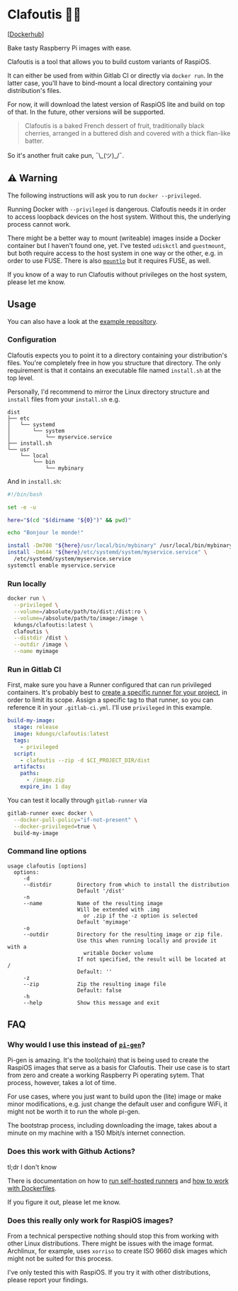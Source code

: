 # Clafoutis 🍒🥧

[[Dockerhub](https://hub.docker.com/r/kdungs/clafoutis)]

Bake tasty Raspberry Pi images with ease.

Clafoutis is a tool that allows you to build custom variants of RaspiOS.

It can either be used from within Gitlab CI or directly via `docker run`. In
the latter case, you'll have to bind-mount a local directory containing your
distribution's files.

For now, it will download the latest version of RaspiOS lite and build on top
of that. In the future, other versions will be supported.

> Clafoutis is a baked French dessert of fruit, traditionally black cherries,
> arranged in a buttered dish and covered with a thick flan-like batter.

So it's another fruit cake pun, ¯\\_(ツ)\_/¯.


## ⚠️ Warning

The following instructions will ask you to run `docker --privileged`.

Running Docker with `--privileged` is dangerous. Clafoutis needs it in order
to access loopback devices on the host system. Without this, the underlying
process cannot work.

There might be a better way to mount (writeable) images inside a Docker
container but I haven't found one, yet. I've tested `udiskctl` and
`guestmount`, but both require access to the host system in one way or
the other, e.g. in order to use FUSE. There is also [`mountlo`]() but it
requires FUSE, as well.

If you know of a way to run Clafoutis without privileges on the host system,
please let me know.


## Usage

You can also have a look at the [example
repository](https://github.com/kdungs/clafoutis-example).


### Configuration

Clafoutis expects you to point it to a directory containing your distribution's
files. You're completely free in how you structure that directory. The only
requirement is that it contains an executable file named `install.sh` at the
top level.

Personally, I'd recommend to mirror the Linux directory structure and `install`
files from your `install.sh` e.g.

```
dist
├── etc
│   └── systemd
│       └── system
│           └── myservice.service
├── install.sh
└── usr
    └── local
        └── bin
            └── mybinary
```

And in `install.sh`:

```bash
#!/bin/bash

set -e -u

here="$(cd "$(dirname "${0}")" && pwd)"

echo "Bonjour le monde!"

install -Dm700 "${here}/usr/local/bin/mybinary" /usr/local/bin/mybinary
install -Dm644 "${here}/etc/systemd/system/myservice.service" \
  /etc/systemd/system/myservice.service
systemctl enable myservice.service
```


### Run locally

```bash
docker run \
  --privileged \
  --volume=/absolute/path/to/dist:/dist:ro \
  --volume=/absolute/path/to/image:/image \
  kdungs/clafoutis:latest \
  clafoutis \
  --distdir /dist \
  --outdir /image \
  --name myimage
```


### Run in Gitlab CI

First, make sure you have a Runner configured that can run privileged
containers. It's probably best to [create a specific runner for your
project](https://docs.gitlab.com/ee/ci/runners/#create-a-specific-runner), in
order to limit its scope. Assign a specific tag to that runner, so you can
reference it in your `.gitlab-ci.yml`. I'll use `privileged` in this example.

```YAML
build-my-image:
  stage: release
  image: kdungs/clafoutis:latest
  tags:
    - privileged
  script:
    - clafoutis --zip -d $CI_PROJECT_DIR/dist
  artifacts:
    paths:
      - /image.zip
    expire_in: 1 day
```

You can test it locally through `gitlab-runner` via

```bash
gitlab-runner exec docker \
  --docker-pull-policy="if-not-present" \
  --docker-privileged=true \
  build-my-image
```


### Command line options

```
usage clafoutis [options]
  options:
     -d
     --distdir        Directory from which to install the distribution
                      Default '/dist'
     -n
     --name           Name of the resulting image
                      Will be extended with .img
                        or .zip if the -z option is selected
                      Default 'myimage'
     -o
     --outdir         Directory for the resulting image or zip file.
                      Use this when running locally and provide it with a
                        writable Docker volume
                      If not specified, the result will be located at /
                      Default: ''
     -z
     --zip            Zip the resulting image file
                      Default: false
     -h
     --help           Show this message and exit
```


## FAQ

### Why would I use this instead of [`pi-gen`](https://github.com/RPi-Distro/pi-gen)?

Pi-gen is amazing. It's the tool(chain) that is being used to create the
RaspiOS images that serve as a basis for Clafoutis. Their use case is to start
from zero and create a working Raspberry Pi operating sytem. That process,
however, takes a lot of time.

For use cases, where you just want to build upon the (lite) image or make minor
modifications, e.g. just change the default user and configure WiFi, it might
not be worth it to run the whole pi-gen.

The bootstrap process, including downloading the image, takes about a minute on
my machine with a 150 Mbit/s internet connection.


### Does this work with Github Actions?

tl;dr I don't know

There is documentation on how to [run self-hosted
runners](https://docs.github.com/en/free-pro-team@latest/actions/hosting-your-own-runners/about-self-hosted-runners)
and [how to work with
Dockerfiles](https://docs.github.com/en/free-pro-team@latest/actions/creating-actions/dockerfile-support-for-github-actions).

If you figure it out, please let me know.


### Does this really only work for RaspiOS images?

From a technical perspective nothing should stop this from working with other
Linux distributions. There might be issues with the image format. Archlinux,
for example, uses `xorriso` to create ISO 9660 disk images which might not be
suited for this process.

I've only tested this with RaspiOS. If you try it with other distributions,
please report your findings.
